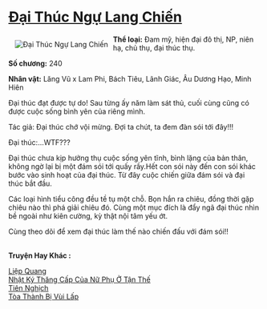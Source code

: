 <a href="https://utruyen.com/dai-thuc-ngu-lang-chien/24738/" title="Đại Thúc Ngự Lang Chiến"><h1>Đại Thúc Ngự Lang Chiến</h1></a><div style="display:table"><img align="right" style="float: left; padding: 10px;" src="https://utruyen.com/images/story/200x260/dai-thuc-ngu-lang-chien.jpg" alt="Đại Thúc Ngự Lang Chiến"><b>Thể loại:</b> Đam mỹ, hiện đại đô thị, NP, niên hạ, chủ thụ, đại thúc thụ.<p></p><b>Số chương:</b> 240<p></p><b>Nhân vật:</b> Lăng Vũ x Lam Phi, Bách Tiêu, Lãnh Giác, Âu Dương Hạo, Minh Hiên<p></p>Đại thúc đạt được tự do! Sau từng ấy năm làm sát thủ, cuối cùng cũng có được cuộc sống bình yên của riêng mình.<p></p>Tác giả: Đại thúc chớ vội mừng. Đợi ta chút, ta đem đàn sói tới đây!!!<p></p>Đại thúc:...WTF???<p></p>Đại thúc chưa kịp hưởng thụ cuộc sống yên tĩnh, bình lặng của bản thân, không ngờ lại bị một đám sói tới quấy rầy.Hết con sói này đến con sói khác bước vào sinh hoạt của đại thúc. Từ đây cuộc chiến giữa đám sói và đại thúc bắt đầu.<p></p>Các loại hình tiểu công đều tề tụ một chỗ. Bọn hắn ra chiêu, đồng thời gặp chiêu nào thì phá giải chiêu đó. Cùng một mục đích là đẩy ngã đại thúc nhìn bề ngoài như kiên cường, kỳ thật nội tâm yếu ớt.<p></p>Cùng theo dõi để xem đại thúc làm thế nào chiến đấu với đám sói!!</div><p><br><b>Truyện Hay Khác :</b></p><a href="https://utruyen.com/liep-quang/24717/" alt="Liệp Quang">Liệp Quang</a><br/><a href="https://github.com/quanluxury/truyenhot/tree/master/truyenhay/11048/" alt="Nhật Ký Thăng Cấp Của Nữ Phụ Ở Tận Thế">Nhật Ký Thăng Cấp Của Nữ Phụ Ở Tận Thế</a><br/><a href="https://truyenhot2020.wordpress.com/2019/12/11/tien-nghich/" alt="Tiên Nghịch">Tiên Nghịch</a><br/><a href="https://github.com/quanluxury/truyenhot/tree/master/truyenhay/16704/" alt="Tòa Thành Bị Vùi Lấp">Tòa Thành Bị Vùi Lấp</a><br/>